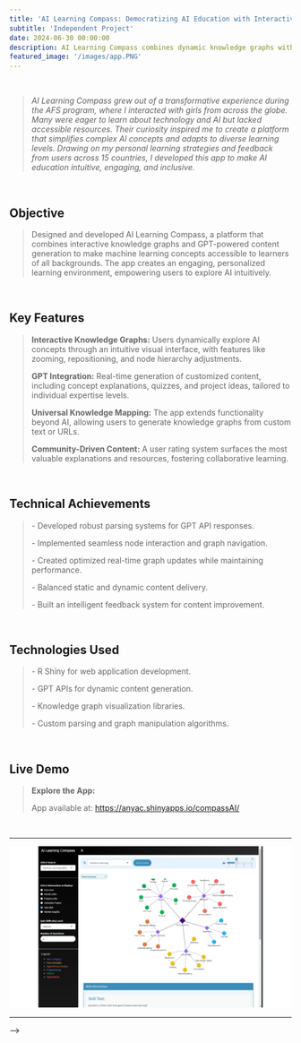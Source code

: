 ```yaml
---
title: 'AI Learning Compass: Democratizing AI Education with Interactive Graphs'
subtitle: 'Independent Project'
date: 2024-06-30 00:00:00
description: AI Learning Compass combines dynamic knowledge graphs with GPT-powered content generation to visualize complex AI topics through an interactive map while providing real-time, customized content based on user interests and expertise levels.
featured_image: '/images/app.PNG'
---
```

<br>

<blockquote> <p><em> AI Learning Compass grew out of a transformative experience during the AFS program, where I interacted with girls from across the globe. Many were eager to learn about technology and AI but lacked accessible resources. Their curiosity inspired me to create a platform that simplifies complex AI concepts and adapts to diverse learning levels. Drawing on my personal learning strategies and feedback from users across 15 countries, I developed this app to make AI education intuitive, engaging, and inclusive. </em></p> </blockquote>

<br>

<h2>Objective</h2> 
<blockquote> <p style="color: #666;">
Designed and developed AI Learning Compass, a platform that combines interactive knowledge graphs and GPT-powered content generation to make machine learning concepts accessible to learners of all backgrounds. The app creates an engaging, personalized learning environment, empowering users to explore AI intuitively. </p>
</blockquote>

<br>

<h2>Key Features</h2> <blockquote> <p style="color: #666;"> <strong>Interactive Knowledge Graphs:</strong> Users dynamically explore AI concepts through an intuitive visual interface, with features like zooming, repositioning, and node hierarchy adjustments. </p> <p style="color: #666;"> <strong>GPT Integration:</strong> Real-time generation of customized content, including concept explanations, quizzes, and project ideas, tailored to individual expertise levels. </p> <p style="color: #666;"> <strong>Universal Knowledge Mapping:</strong> The app extends functionality beyond AI, allowing users to generate knowledge graphs from custom text or URLs. </p> <p style="color: #666;"> <strong>Community-Driven Content:</strong> A user rating system surfaces the most valuable explanations and resources, fostering collaborative learning. </p> </blockquote> <br>

<h2>Technical Achievements</h2> <blockquote> <p style="color: #666;"> - Developed robust parsing systems for GPT API responses. </p> <p style="color: #666;"> - Implemented seamless node interaction and graph navigation. </p> <p style="color: #666;"> - Created optimized real-time graph updates while maintaining performance. </p> <p style="color: #666;"> - Balanced static and dynamic content delivery. </p> <p style="color: #666;"> - Built an intelligent feedback system for content improvement. </p> </blockquote> <br> 

<h2>Technologies Used</h2> <blockquote> <p style="color: #666;"> - R Shiny for web application development. </p> <p style="color: #666;"> - GPT APIs for dynamic content generation. </p> <p style="color: #666;"> - Knowledge graph visualization libraries. </p> <p style="color: #666;"> - Custom parsing and graph manipulation algorithms. </p> </blockquote> <br> 

<h2>Live Demo</h2> <blockquote> <p style="color: #666;"> <strong>Explore the App:</strong> </p> <p style="color: #666;"> App available at: <a href="https://anyac.shinyapps.io/compassAI/" target="_blank">https://anyac.shinyapps.io/compassAI/</a> </p> </blockquote>

<br>

---


<div class="gallery" data-columns="1">
	<img src="/images/app.PNG">
</div>


---
-->



